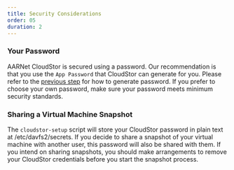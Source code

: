 ```yaml
---
title: Security Considerations
order: 05
duration: 2
---
```


### Your Password

AARNet CloudStor is secured using a password. Our recommendation is that you use the `App Password` that CloudStor can generate for you. Please refer to the [previous step](02-generate-cloudstor-password) for how to generate password. If you prefer to choose your own password, make sure your password meets minimum security standards.

###  Sharing a Virtual Machine Snapshot

The `cloudstor-setup` script will store your CloudStor password in plain text at /etc/davfs2/secrets. If you decide to share a snapshot of your virtual machine with another user, this password will also be shared with them. If you intend on sharing snapshots, you should make arrangements to remove your CloudStor credentials before you start the snapshot process.